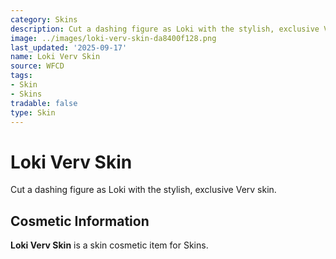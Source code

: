 ```yaml
---
category: Skins
description: Cut a dashing figure as Loki with the stylish, exclusive Verv skin.
image: ../images/loki-verv-skin-da8400f128.png
last_updated: '2025-09-17'
name: Loki Verv Skin
source: WFCD
tags:
- Skin
- Skins
tradable: false
type: Skin
---
```


# Loki Verv Skin

Cut a dashing figure as Loki with the stylish, exclusive Verv skin.

## Cosmetic Information

**Loki Verv Skin** is a skin cosmetic item for Skins.

